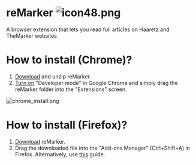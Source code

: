 # reMarker ![icon48.png](https://github.com/gorshco/reMarker/raw/master/chrome/icons/icon48.png)
A browser extension that lets you read full articles on Haaretz and TheMarker websites

# How to install (Chrome)?
1. [Download](https://github.com/gorshco/reMarker/releases/latest/download/reMarker-chrome.zip) and unzip reMarker.
2. [Turn on](https://developer.chrome.com/extensions/faq#faq-dev-01) "Developer mode" in Google Chrome and simply drag the reMarker folder into the "Extensions" screen.

![chrome_install.png](https://github.com/gorshco/reMarker/raw/master/chrome_install.png)

# How to install (Firefox)?
1. [Download](https://github.com/gorshco/reMarker/releases/latest/download/reMarker-firefox.xpi) reMarker.
2. Drag the downloaded file into the "Add-ons Manager" (Ctrl+Shift+A) in Firefox. Alternatively, use [this](https://developer.mozilla.org/en-US/docs/Mozilla/Add-ons/WebExtensions/Distribution_options/Sideloading_add-ons#Using_Install_Add-on_From_File) guide.
